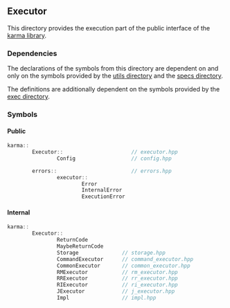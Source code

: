 ## Executor

This directory provides the execution part of the public interface
of the [karma library](../../include).

### Dependencies

The declarations of the symbols from this directory are dependent on and only on
the symbols provided by the [utils directory](../utils)
and the [specs directory](../specs).

The definitions are additionally dependent on the symbols provided
by the [exec directory](../exec).

### Symbols

#### Public

```c++
karma::
        Executor::                      // executor.hpp
                Config                  // config.hpp

        errors::                        // errors.hpp
                executor::
                        Error
                        InternalError
                        ExecutionError
```

#### Internal

```c++
karma::
        Executor::
                ReturnCode
                MaybeReturnCode
                Storage              // storage.hpp
                CommandExecutor      // command_executor.hpp
                CommonExecutor       // common_executor.hpp
                RMExecutor           // rm_executor.hpp
                RRExecutor           // rr_executor.hpp
                RIExecutor           // ri_executor.hpp
                JExecutor            // j_executor.hpp
                Impl                 // impl.hpp
```
